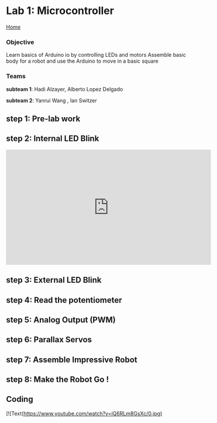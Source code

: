 # Lab 1: Microcontroller

[Home](https://yanray.github.io/Black_Hat_Cats/)

### Objective
Learn basics of Arduino io by controlling LEDs and motors
Assemble basic body for a robot and use the Arduino to move in a basic square

### Teams
**subteam 1**: Hadi Alzayer, Alberto Lopez Delgado

**subteam 2**: Yanrui Wang , Ian Switzer

## step 1: Pre-lab work

## step 2: Internal LED Blink

<iframe width="560" height="315" src="https://www.youtube.com/embed/iQ6RLm8GsXc" frameborder="0" allow="autoplay; encrypted-media" allowfullscreen></iframe>

## step 3: External LED Blink

## step 4: Read the potentiometer 

## step 5: Analog Output (PWM)

## step 6: Parallax Servos 

## step 7: Assemble Impressive Robot 

## step 8: Make the Robot Go !
















## Coding



[![Text([https://www.youtube.com/watch?v=iQ6RLm8GsXc/0.jpg)](https://www.youtube.com/watch?v=iQ6RLm8GsXc)
